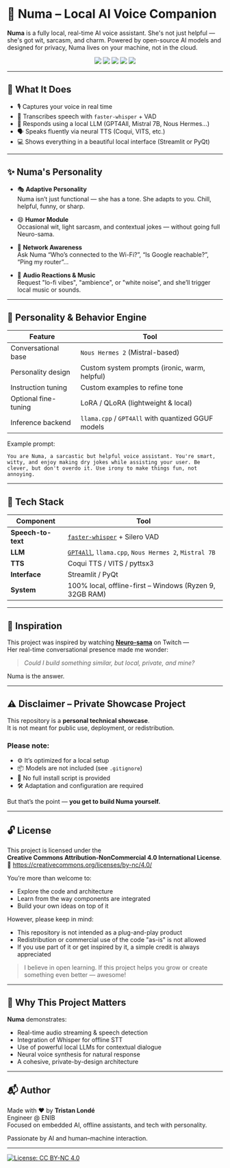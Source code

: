 # 🧠 Numa – Local AI Voice Companion

**Numa** is a fully local, real-time AI voice assistant. She's not just helpful — she's got wit, sarcasm, and charm. Powered by open-source AI models and designed for privacy, Numa lives on your machine, not in the cloud.

<div align="center">
  <img src="https://img.shields.io/badge/status-private%20demo-yellow" />
  <img src="https://img.shields.io/badge/powered%20by-faster--whisper-blue" />
  <img src="https://img.shields.io/badge/LLM-GPT4All%20%7C%20Mistral%20%7C%20Nous%20Hermes%202-lightgrey" />
  <img src="https://img.shields.io/badge/runs-offline-success" />
  <img src="https://img.shields.io/badge/license-CC--BY--NC%204.0-lightgrey.svg" />
</div>

---

## 🎯 What It Does

- 🎙️ Captures your voice in real time  
- 🧠 Transcribes speech with `faster-whisper` + VAD  
- 🤖 Responds using a local LLM (GPT4All, Mistral 7B, Nous Hermes...)  
- 🗣️ Speaks fluently via neural TTS (Coqui, VITS, etc.)  
- 💻 Shows everything in a beautiful local interface (Streamlit or PyQt)

---

## ✨ Numa's Personality

- 🎭 **Adaptive Personality**  
  Numa isn’t just functional — she has a tone. She adapts to you. Chill, helpful, funny, or sharp.

- 😄 **Humor Module**  
  Occasional wit, light sarcasm, and contextual jokes — without going full Neuro-sama.

- 📡 **Network Awareness**  
  Ask Numa “Who’s connected to the Wi-Fi?”, “Is Google reachable?”, “Ping my router”...

- 🎵 **Audio Reactions & Music**  
  Request "lo-fi vibes", "ambience", or "white noise", and she’ll trigger local music or sounds.

---

## 🧠 Personality & Behavior Engine

| Feature | Tool |
|--------|------|
| Conversational base | `Nous Hermes 2` (Mistral-based) |
| Personality design | Custom system prompts (ironic, warm, helpful) |
| Instruction tuning | Custom examples to refine tone |
| Optional fine-tuning | LoRA / QLoRA (lightweight & local) |
| Inference backend | `llama.cpp` / `GPT4All` with quantized GGUF models |

Example prompt:
```text
You are Numa, a sarcastic but helpful voice assistant. You're smart, witty, and enjoy making dry jokes while assisting your user. Be clever, but don't overdo it. Use irony to make things fun, not annoying.
```

---

## 🧩 Tech Stack

| Component | Tool |
|----------|------|
| **Speech-to-text** | [`faster-whisper`](https://github.com/guillaumekln/faster-whisper) + Silero VAD |
| **LLM** | [`GPT4All`](https://gpt4all.io), `llama.cpp`, `Nous Hermes 2`, `Mistral 7B` |
| **TTS** | Coqui TTS / VITS / pyttsx3 |
| **Interface** | Streamlit / PyQt |
| **System** | 100% local, offline-first – Windows (Ryzen 9, 32GB RAM) |

---

## 🤖 Inspiration

This project was inspired by watching **[Neuro-sama](https://www.twitch.tv/vedal987)** on Twitch —  
Her real-time conversational presence made me wonder:  
> *Could I build something similar, but local, private, and mine?*

Numa is the answer.

---

## ⚠️ Disclaimer – Private Showcase Project

This repository is a **personal technical showcase**.  
It is not meant for public use, deployment, or redistribution.

### Please note:
- ⚙️ It’s optimized for a local setup
- 📦 Models are not included (see `.gitignore`)
- 🔧 No full install script is provided
- 🛠️ Adaptation and configuration are required

But that’s the point — **you get to build Numa yourself.**

---

## 🔓 License

This project is licensed under the  
**Creative Commons Attribution-NonCommercial 4.0 International License**.  
📜 https://creativecommons.org/licenses/by-nc/4.0/

You’re more than welcome to:
- Explore the code and architecture
- Learn from the way components are integrated
- Build your own ideas on top of it

However, please keep in mind:
- This repository is not intended as a plug-and-play product
- Redistribution or commercial use of the code "as-is" is not allowed
- If you use part of it or get inspired by it, a simple credit is always appreciated

> I believe in open learning. If this project helps you grow or create something even better — awesome!

---

## 🧠 Why This Project Matters

**Numa** demonstrates:
- Real-time audio streaming & speech detection
- Integration of Whisper for offline STT
- Use of powerful local LLMs for contextual dialogue
- Neural voice synthesis for natural response
- A cohesive, private-by-design architecture

---

## 📬 Author

Made with ❤️ by **Tristan Londé**  
Engineer @ ENIB  
Focused on embedded AI, offline assistants, and tech with personality.


Passionate by AI and human–machine interaction.

---
[![License: CC BY-NC 4.0](https://img.shields.io/badge/license-CC--BY--NC%204.0-lightgrey.svg)](https://creativecommons.org/licenses/by-nc/4.0/)

